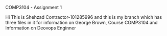 COMP3104 - Assignment 1

Hi This is Shehzad Contractor-101285996 and this is my branch which has three files in it for information on George Brown, Course COMP3104 and Information on Deovops Enginner
